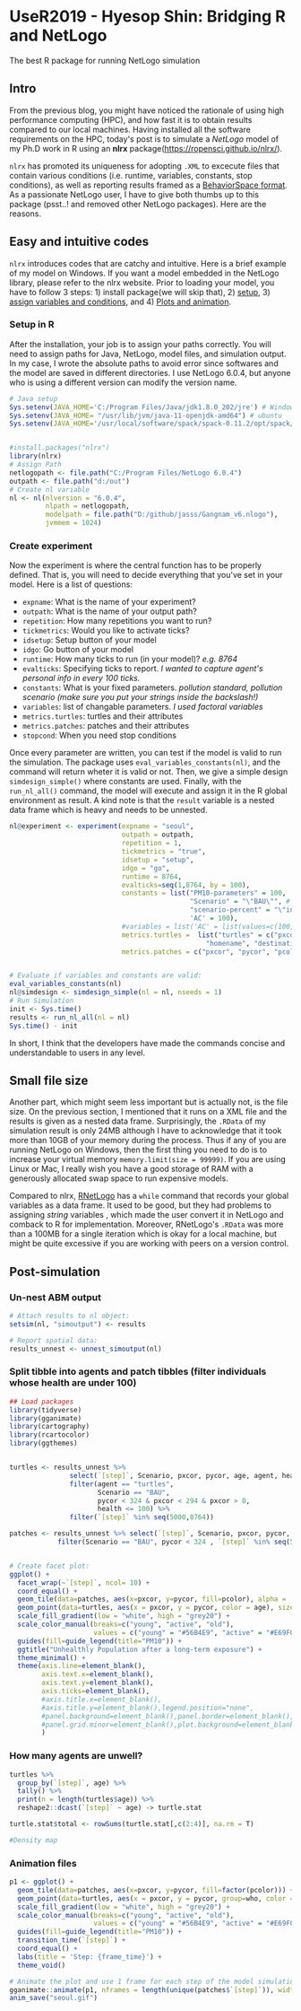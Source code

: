 # UseR2019 - Hyesop Shin: Bridging R and NetLogo
The best R package for running NetLogo simulation

## Intro
From the previous blog, you might have noticed the rationale of using high performance computing (HPC), and how fast it is to obtain results compared to our local machines. Having installed all the software requirements on the HPC, today's post is to simulate a *NetLogo* model of my Ph.D work in R using an **nlrx** package(https://ropensci.github.io/nlrx/).

`nlrx` has promoted its uniqueness for adopting `.XML` to excecute files that contain various conditions (i.e. runtime, variables, constants, stop conditions), as well as reporting results framed as a [BehaviorSpace format](https://ccl.northwestern.edu/netlogo/docs/behaviorspace.html). As a passionate NetLogo user, I have to give both thumbs up to this package (psst..! and removed other NetLogo packages). Here are the reasons.



## Easy and intuitive codes
`nlrx` introduces codes that are catchy and intuitive. Here is a brief example of my model on Windows. If you want a model embedded in the NetLogo library, please refer to the nlrx website.
Prior to loading your model, you have to follow 3 steps: 1) install package(we will skip that), 2) [setup](https://github.com/mrsensible/UseR2019/tree/master#setup-in-r), 3) [assign variables and conditions](https://github.com/mrsensible/UseR2019/tree/master#create-experiment), and 4) [Plots and animation](https://github.com/mrsensible/UseR2019/tree/master#plots-and-animation). 


### Setup in R

After the installation, your job is to assign your paths correctly. You will need to assign paths for Java, NetLogo, model files, and simulation output. In my case, I wrote the absolute paths to avoid error since softwares and the model are saved in different directories. I use NetLogo 6.0.4, but anyone who is using a different version can modify the version name.

```r
# Java setup
Sys.setenv(JAVA_HOME='C:/Program Files/Java/jdk1.8.0_202/jre') # Windows
Sys.setenv(JAVA_HOME= "/usr/lib/jvm/java-11-openjdk-amd64") # ubuntu
Sys.setenv(JAVA_HOME='/usr/local/software/spack/spack-0.11.2/opt/spack/linux-rhel7-x86_64/gcc-5.4.0/jdk-8u141-b15-p4aaoptkqukgdix6dh5ey236kllhluvr/jre') #Ubuntu cluster


#install.packages("nlrx")
library(nlrx)
# Assign Path
netlogopath <- file.path("C:/Program Files/NetLogo 6.0.4")
outpath <- file.path("d:/out")
# Create nl variable
nl <- nl(nlversion = "6.0.4",
         nlpath = netlogopath,
         modelpath = file.path("D:/github/jasss/Gangnam_v6.nlogo"),
         jvmmem = 1024)
```

### Create experiment

Now the experiment is where the central function has to be properly defined. That is, you will need to decide everything that you've set in your model. Here is a list of questions:

* `expname`: What is the name of your experiment?
* `outpath`: What is the name of your output path?
* `repetition`: How many repetitions you want to run?
* `tickmetrics`: Would you like to activate ticks?
* `idsetup`: Setup button of your model
* `idgo`: Go button of your model
* `runtime`: How many ticks to run (in your model)? *e.g. 8764*
* `evalticks`: Specifying ticks to report. *I wanted to capture agent's personal info in every 100 ticks.*
* `constants`: What is your fixed parameters. *pollution standard, pollution scenario (make sure you put your strings inside the backslash!)*
* `variables`: list of changable parameters. *I used factoral variables*
* `metrics.turtles`: turtles and their attributes
* `metrics.patches`: patches and their attributes
* `stopcond`: When you need stop conditions

Once every parameter are written, you can test if the model is valid to run the simulation. The package uses `eval_variables_constants(nl)`, and the command will return wheter it is valid or not. Then, we give a simple design `simdesign_simple()` where constants are used. Finally, with the `run_nl_all()` command, the model will execute and assign it in the R global environment as result. A kind note is that the `result` variable is a nested data frame which is heavy and needs to be unnested.

```r
nl@experiment <- experiment(expname = "seoul",
                            outpath = outpath,
                            repetition = 1,   
                            tickmetrics = "true",
                            idsetup = "setup",  
                            idgo = "go",        
                            runtime = 8764,
                            evalticks=seq(1,8764, by = 100),
                            constants = list("PM10-parameters" = 100,
                                             "Scenario" = "\"BAU\"", # Business-as-usual Pollution scenario that repeats the oscilation of existing data
                                             "scenario-percent" = "\"inc-sce\"",
                                             'AC' = 100),
                            #variables = list('AC' = list(values=c(100,150,200))),
                            metrics.turtles =  list("turtles" = c("pxcor", "pycor", "color", "heading", "who", 
                                                 "homename", "destinationName", "age", "health")),
                            metrics.patches = c("pxcor", "pycor", "pcolor"))


# Evaluate if variables and constants are valid:
eval_variables_constants(nl)
nl@simdesign <- simdesign_simple(nl = nl, nseeds = 1)
# Run Simulation
init <- Sys.time()
results <- run_nl_all(nl = nl)
Sys.time() - init
```
In short, I think that the developers have made the commands concise and understandable to users in any level.


## Small file size
Another part, which might seem less important but is actually not, is the file size. On the previous section, I mentioned that it runs on a XML file and the results is given as a nested data frame. Surprisingly, the `.RData` of my simulation result is only 24MB although I have to acknowledge that it took more than 10GB of your memory during the process. Thus if any of you are running NetLogo on Windows, then the first thing you need to do is to increase your virtual memory `memory.limit(size = 99999)`. If you are using Linux or Mac, I really wish you have a good storage of RAM with a generously allocated swap space to run expensive models.

Compared to nlrx, [RNetLogo](http://rnetlogo.r-forge.r-project.org/) has a `while` command that records your global variables as a data frame. It used to be good, but they had problems to assigning *string* variables , which made the user convert it in NetLogo and comback to R for implementation. Moreover, RNetLogo's `.RData` was more than a 100MB for a single iteration which is okay for a local machine, but might be quite excessive if you are working with peers on a version control.


## Post-simulation
### Un-nest ABM output

```r
# Attach results to nl object:
setsim(nl, "simoutput") <- results

# Report spatial data:
results_unnest <- unnest_simoutput(nl)
```

### Split tibble into agents and patch tibbles (filter individuals whose health are under 100)

```r
## Load packages
library(tidyverse)
library(gganimate)
library(cartography) 
library(rcartocolor)
library(ggthemes) 


turtles <- results_unnest %>%
               select(`[step]`, Scenario, pxcor, pycor, age, agent, health) %>% 
               filter(agent == "turtles", 
                      Scenario == "BAU", 
                      pycor < 324 & pxcor < 294 & pxcor > 0,
                      health <= 100) %>% 
               filter(`[step]` %in% seq(5000,8764))

patches <- results_unnest %>% select(`[step]`, Scenario, pxcor, pycor, pcolor) %>% 
            filter(Scenario == "BAU", pycor < 324 , `[step]` %in% seq(5181,8701,10))


# Create facet plot:
ggplot() +
  facet_wrap(~`[step]`, ncol= 10) +
  coord_equal() +
  geom_tile(data=patches, aes(x=pxcor, y=pycor, fill=pcolor), alpha = .2) +
  geom_point(data=turtles, aes(x = pxcor, y = pycor, color = age), size=1, show.legend = FALSE) +
  scale_fill_gradient(low = "white", high = "grey20") +
  scale_color_manual(breaks=c("young", "active", "old"), 
                     values = c("young" = "#56B4E9", "active" = "#E69F00", "old" = "#999999")) +
  guides(fill=guide_legend(title="PM10")) +
  ggtitle("Unhealthly Population after a long-term exposure") +
  theme_minimal() +
  theme(axis.line=element_blank(),
        axis.text.x=element_blank(),
        axis.text.y=element_blank(),
        axis.ticks=element_blank(),
        #axis.title.x=element_blank(),
        #axis.title.y=element_blank(),legend.position="none",
        #panel.background=element_blank(),panel.border=element_blank(),panel.grid.major=element_blank(),
        #panel.grid.minor=element_blank(),plot.background=element_blank()
        )

```

### How many agents are unwell?

```r
turtles %>% 
  group_by(`[step]`, age) %>% 
  tally() %>% 
  print(n = length(turtles$age)) %>% 
  reshape2::dcast(`[step]` ~ age) -> turtle.stat

turtle.stat$total <- rowSums(turtle.stat[,c(2:4)], na.rm = T)

```

```r
#Density map
```

### Animation files

```r
p1 <- ggplot() +
  geom_tile(data=patches, aes(x=pxcor, y=pycor, fill=factor(pcolor))) +
  geom_point(data=turtles, aes(x = pxcor, y = pycor, group=who, color = breed), size=2) +
  scale_fill_gradient(low = "white", high = "grey20") +
  scale_color_manual(breaks=c("young", "active", "old"), 
                     values = c("young" = "#56B4E9", "active" = "#E69F00", "old" = "#999999")) +
  guides(fill=guide_legend(title="PM10")) +
  transition_time(`[step]`) +
  coord_equal() +
  labs(title = 'Step: {frame_time}') +
  theme_void()

# Animate the plot and use 1 frame for each step of the model simulations
gganimate::animate(p1, nframes = length(unique(patches$`[step]`)), width=400, height=400, fps=4)
anim_save("seoul.gif")
```
